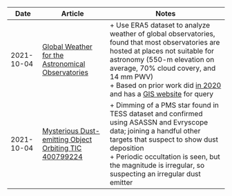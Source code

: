 | Date | Article | Notes | 
| ---- | ---- | ---- |
| 2021-10-04 | [Global Weather for the Astronomical Observatories](https://arxiv.org/abs/2110.01206) | + Use ERA5 dataset to analyze weather of global observatories, found that most observatories are hosted at places not suitable for astronomy (550-m elevation on average, 70% cloud covery, and 14 mm PWV) <br> + Based on prior work did [in 2020](https://academic-oup-com.proxy-um.researchport.umd.edu/mnras/article/493/1/1204/5755873?login=true) and has a [GIS website](https://www.astrogis.org/home) for query |
| 2021-10-04 | [Mysterious Dust-emitting Object Orbiting TIC 400799224](https://arxiv.org/abs/2110.01019) | + Dimming of a PMS star found in TESS dataset and confirmed using ASASSN and Evryscope data; joining a handful other targets that suspect to show dust deposition <br> + Periodic occultation is seen, but the magnitude is irregular, so suspecting an irregular dust emitter |
